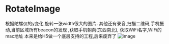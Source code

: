 # RotateImage
根据陀螺仪的y变化,旋转一张width很大的图片. 其他还有录音,扫描二维码,手机振动,当前区域所有beacon的发现 ,获取手机朝向(东西南北),
获取WiFi名字,WiFi的mac地址
本来是给H5做一个底层支持的工程,后来废弃了
![image](https://github.com/guochaoshun/RotateImage/blob/master/%E8%B7%9F%E9%9A%8F%E9%99%80%E8%9E%BA%E4%BB%AA%E6%97%8B%E8%BD%AC%E5%9B%BE%E7%89%87.gif)
